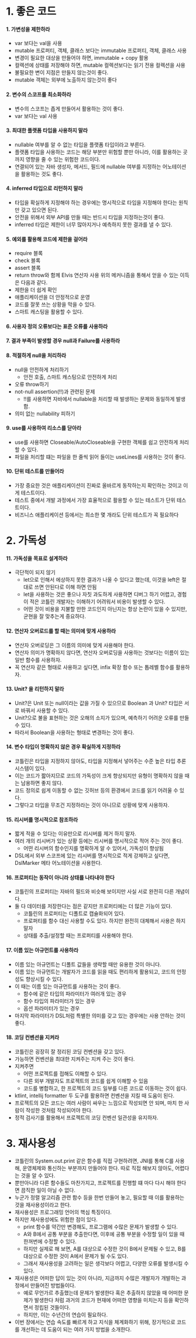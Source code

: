 


# 1. 좋은 코드 


#### 1. 가변성을 제한하라 
- var 보다는 val을 사용
- mutable 프로퍼티, 객체, 클래스 보다는 immutable 프로퍼티, 객체, 클래스 사용
- 변경이 필요한 대상을 만들어야 하면, immutable + copy 활용 
- 컬렉션에 상태를 저장해야 하면, mutable 컬렉션보다는 읽기 전용 컬렉션을 사용
- 불필요한 변이 지점은 만들지 않는것이 좋다.
- mutable 객체는 외부에 노출하지 않는것이 좋다

#### 2. 변수의 스코프를 최소화하라
- 변수의 스코프는 좁게 만들어서 활용하는 것이 좋다.
- var 보다는 val 사용 

#### 3. 최대한 플랫폼 타입을 사용하지 말라
- nullable 여부를 알 수 없는 타입을 플랫폼 타입이라고 부른다.
- 플랫폼 타입을 사용하는 코드는 해당 부분만 위험할 뿐만 아니라, 이를 활용하는 곳까지 영향을 줄 수 있는 위험한 코드이다.
- 연결되어 있는 자바 생성자, 메서드, 필드에 nullable 여부를 지정하는 어노테이션을 활용하는 것도 좋다.

#### 4. inferred 타입으로 리턴하지 말라
- 타입을 확실하게 지정해야 하는 경우에는 명시적으로 타입을 지정해야 한다는 원칙만 갖고 있으면 된다.
- 안전을 위해서 외부 API를 만들 때는 반드시 타입을 지정하는것이 좋다.
- inferred 타입은 제한이 너무 많아지거나 예측하지 못한 결과를 낼 수 있다.

#### 5. 예외를 활용해 코드에 제한을 걸어라
- require 블록
- check 블록
- assert 블록
- return throw와 함께 Elvis 연산자 사용 
위의 메커니즘을 통해서 얻을 수 있는 이득은 다음과 같다.
- 제한을 더 쉽게 확인
- 애플리케이션을 더 안정적으로 운영
- 코드를 잘못 쓰는 상황을 막을 수 있다. 
- 스마트 캐스팅을 활용할 수 있다. 

#### 6. 사용자 정의 오류보다는 표준 오류를 사용하라 

#### 7. 결과 부족이 발생할 경우 null과 Failure를 사용하라 

#### 8. 적절하게 null을 처리하라

- null을 안전하게 처리하기
  - 안전 호출, 스마트 캐스팅으로 안전하게 처리 
- 오류 throw하기
- not-null assertion(!!)과 관련된 문제
  - !!를 사용하면 자바에서 nullable을 처리할 때 발생하는 문제와 동일하게 발생함.
- 의미 없는 nullability 피하기 

#### 9. use를 사용하여 리소스를 닫아라

- use를 사용하면 Closeable/AutoCloseable을 구현한 객체를 쉽고 안전하게 처리할 수 있다.
- 파일을 처리할 떄는 파일을 한 줄씩 읽어 들이는 useLines를 사용하는 것이 좋다.

#### 10. 단위 테스트를 만들어라

- 가장 중요한 것은 애플리케이션이 진짜로 올바르게 동작하는지 확인하는 것이고 이게 테스트이다.
- 테스트 중에서 개발 과정에서 가장 효율적으로 활용할 수 있는 테스트가 단위 테스트이다.
- 비즈니스 애플리케이션 등에서는 최소한 몇 개라도 단위 테스트가 꼭 필요하다


# 2. 가독성 

#### 11. 가독성을 목표로 설계하라 

- 극단적이 되지 않기
  - let으로 인해서 에상하지 못한 결과가 나올 수 있다고 했는데, 이것을 left은 절대로 쓰면 안된다로 이해 하면 안됨
  - let을 사용하는 것은 좋으나 자칫 과도하게 사용하면 디버그 하기 어렵고, 경험이 적은 코틀린 개발자는 이해하기 어려워서 비용이 발생할 수 있다.
  - 어떤 것이 비용을 지불할 만한 코드인지 아닌지는 항상 논란이 있을 수 있지만, 균현을 잘 맞추는게 중요하다.

#### 12. 연산자 오버로드를 할 때는 의미에 맞게 사용하라

- 연산자 오버로딩은 그 이름의 의미에 맞게 사용해야 한다.
- 연산자 의미가 명확하지 않다면, 연산자 오버로딩을 사용하는 것보다는 이름이 있는 일반 함수를 사용하자.
- 꼭 연산자 같은 형태로 사용하고 싶다면, infix 확장 함수 또는 톱레벨 함수를 활용하자.

#### 13. Unit? 을 리턴하지 말라 

- Unit?은 Unit 또는 null이라는 값을 가질 수 있으므로 Boolean 과 Unit? 타입은 서로 바꿔서 사용할 수 있다.
- Unit?으로 불을 표현하는 것은 오해의 소지가 있으며, 예측하기 어려운 오류를 만들 수 있다.
- 따라서 Boolean을 사용하는 형태로 변경하는 것이 좋다. 


#### 14. 변수 타입이 명확하지 않은 경우 확실하게 지정하라

- 코틀린은 타입을 지정하지 않아도, 타입을 지정해서 넣어주는 수준 높은 타입 추론 시스템이 있다.
- 이는 코드가 짧아지므로 코드의 가독성이 크게 향상되지만 유형이 명확하지 않을 때는 남용하면 좋지 않다.
- 코드 정의로 쉽게 이동할 수 없는 깃허브 등의 환경에서 코드를 읽기 어려울 수 있다.
- 그렇다고 타입을 무조건 지정하라는 것이 아니므로 상황에 맞게 사용하자.


#### 15. 리시버를 명시적으로 참조하라
- 짧게 적을 수 있다는 이유만으로 리시버를 제거 하지 말자.
- 여러 개의 리시버가 있는 상황 등에는 리시버를 명시적으로 적어 주는 것이 좋다.
  - 어떤 리시버의 함수인지를 명확하게 알 수 있어서, 가독성이 향상됨 
- DSL에서 외부 스코프에 있는 리시버를 명시적으로 적게 강제하고 싶다면, DslMarker 메타 어노테이션을 사용한다.


#### 16. 프로퍼티는 동작이 아니라 상태를 나타내야 한다 
- 코틀린의 프로퍼티는 자바의 필드와 비슷해 보이지만 사실 서로 완전히 다른 개념이다.
- 둘 다 데이터를 저장한다는 점은 같지만 프로퍼티에는 더 많은 기능이 있다.
  - 코틀린의 프로퍼티는 디폴트로 캡슐화되어 있다.
  - 프로퍼티를 함수 대신 사용할 수도 있다. 하지만 완전히 대체해서 사용은 하지 말자
  - 상태를 추출/설정할 때는 프로퍼티를 사용해야 한다.

#### 17. 이름 있는 아규먼트를 사용하라
- 이름 있는 아규먼트는 디폴트 값들을 생략할 때만 유용한 것이 아니다.
- 이름 있는 아규먼트는 개발자가 코드를 읽을 때도 편리하게 활용되고, 코드의 안정성도 향상시킬 수 있다.
- 이 때는 이름 있는 아규먼트를 사용하는 것이 좋다.
  - 함수에 같은 타입의 파라미터가 여러개 있는 경우
  - 함수 타입의 파라미터가 있는 경우
  - 옵션 파라미터가 있는 경우
- 마지막 파라미터가 DSL처럼 특별한 의미를 갖고 있는 경우에는 사용 안하는 것이 좋다.

#### 18. 코딩 컨벤션을 지켜라
- 코틀린은 굉장히 잘 정리된 코딩 컨벤션을 갖고 있다.
- 가능하면 컨벤션을 최대한 지켜주는 지켜 주는 것이 좋다.
- 지켜주면
  - 어떤 프로젝트를 접해도 이해할 수 있다.
  - 다른 외부 개발자도 프로젝트의 코드를 쉽게 이해할 수 있음
  - 코드를 병합하고, 한 프로젝트의 코드 일부를 다른 코드로 이동하는 것이 쉽다.
- ktlint, intellij formatter 두 도구를 활용하면 컨벤션을 지킬 때 도움이 된다.
- 프로젝트의 모든 코드는 여러 사람이 싸우는 느낌으로 작성되면 안 되며, 마치 한 사람이 작성한 것처럼 작성되어야 한다.
- 정적 검사기를 활용해서 프로젝트의 코딩 컨벤션 일관성을 유지하자.


# 3. 재사용성

- 코틀린의 System.out.print 같은 함수를 직접 구현하려면, JNI를 통해 C를 사용해, 운영체제와 통신하는 부분까지 만들어야 한다. 따로 직접 해보지 않아도, 어렵다는 것을 알 수 있다.
- 뿐만아니라 다른 함수들도 마찬가지고, 프로젝트를 진행할 떄 마다 다시 해야 한다면 끔직한 일이 아닐 수 없다.
- 누군가 정렬 알고리즘 관련 함수 등을 한번 만들어 놓고, 필요할 때 이를 활용하는 것을 재사용성이라고 한다.
- 재사용성은 프로그래밍 언어의 핵심 특징이다.
- 하지만 재사용성에도 위험한 점이 있다.
  - print 함수를 약간만 변경해도, 프로그램에 수많은 문제가 발생할 수 있다.
  - A와 B에서 공통 부분을 추출한다면, 이후에 공통 부분을 수정할 일이 있을 때 한꺼번에 수정할 수 있다.
  - 하지만 실제로 해 보면, A를 대상으로 수정한 것이 B에서 문제될 수 있고, B를 대상으로 수정한 것이 A에서 문제가 될 수도 있다.
  - 그래서 재사용성을 고려하는 일은 생각보다 어렵고, 다양한 오류를 발생시킬 수 있다.
- 재사용성은 어떠한 답이 있는 것이 아니라, 지금까지 수많은 개발자가 개발하는 과정에서 만들어진 방법들이다.
  - 예로 무언가르 추출했는데 문제가 발생한다 혹은 추출하지 않았을 때 어떠한 문제가 발생한다 처럼 과거의 코드가 현재에 어떠한 영향을 미치는지 등을 확인하면서 정립된 것들이다.
  - 하지만, 이는 수년간의 연습이 필요하다.
- 이번 장에서는 연습 속도를 빠르게 하고 지식을 체계화하기 위해, 장기적으로 코드를 개선하는 데 도움이 되는 여러 가지 방법을 소개한다.
  